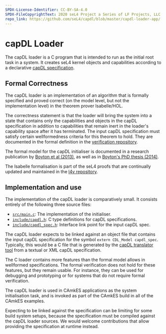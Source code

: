 ```yaml
---
SPDX-License-Identifier: CC-BY-SA-4.0
SPDX-FileCopyrightText: 2020 seL4 Project a Series of LF Projects, LLC.
repo_link: https://github.com/seL4/capdl/blob/master/capdl-loader-app/
---
```


# capDL Loader

The capDL loader is a C program that is intended to run as the initial root task
in a system. It creates seL4 kernel objects and capabilities according to a
declarative [capDL specification](lang-spec.html).


## Formal Correctness

The capDL loader is an implementation of an algorithm that is formally specified
and proved correct (on the model level, but not the implementation level) in the
theorem prover Isabelle/HOL.

The correctness statement is that the loader will bring the system into a state
that contains only the capabilities and objects in the capDL specification in
addition to capabilities that remain inert in the loader's capability space
after it has terminated. The input capDL specification must satisfy certain
wellformedness criteria for this theorem to hold. They are documented in the
formal definition in the [verification repository][wellformed].

The formal model for the capDL initialiser is documented in a research publication
by [Boyton et al (2013)], as well as in [Boyton's PhD thesis (2014)].

The Isabelle formalisation is part of the seL4 proofs that are continually
updated and maintained in the [l4v repository][sys-init].

## Implementation and use

The implementation of the capDL loader is comparatively small. It consists entirely
of the following three source files:

* [`src/main.c`]({{page.repo_link}}/src/main.c): The implementation of the initialiser.
* [`include/capdl.h`]({{page.repo_link}}/include/capdl.h): C type definitions for capDL specifications.
* [`include/capdl_spec.h`]({{page.repo_link}}/include/capdl_spec.h): Interface link point for the input capDL spec.

The capDL loader expects to be linked against an object file that contains the
input capDL specification for the symbol `extern CDL_Model capdl_spec`.
Typically, this would be a C file that is generated by the [capDL translator
tool](index.html#capdl-translator) from a textual or XML capDL specification.

The C loader contains more features than the formal model allows in wellformed
specifications. The formal verification does not hold for these features, but
they remain usable. For instance, they can be used for debugging and prototyping
or for systems that do not require formal verification.

The capDL loader is used in CAmkES applications as the system initialisation
task, and is invoked as part of the CAmkES build in all of the CAmkES examples.

Expecting to be linked against the specification can be limiting for some build
system setups, because the specification must be compiled against the capDL loader
sources. We would welcome contributions that allow providing the specification
at runtime instead.


[wellformed]: https://github.com/seL4/l4v/blob/master/sys-init/WellFormed_SI.thy
[sys-init]: https://github.com/seL4/l4v/tree/master/sys-init

[Boyton et al (2013)]: https://trustworthy.systems/publications/nicta_full_text/7047.pdf "Formally Verified System Initialisation"
[Boyton's PhD thesis (2014)]: https://trustworthy.systems/publications/nicta_full_text/9141.pdf "Secure architectures on a verified microkernel"

